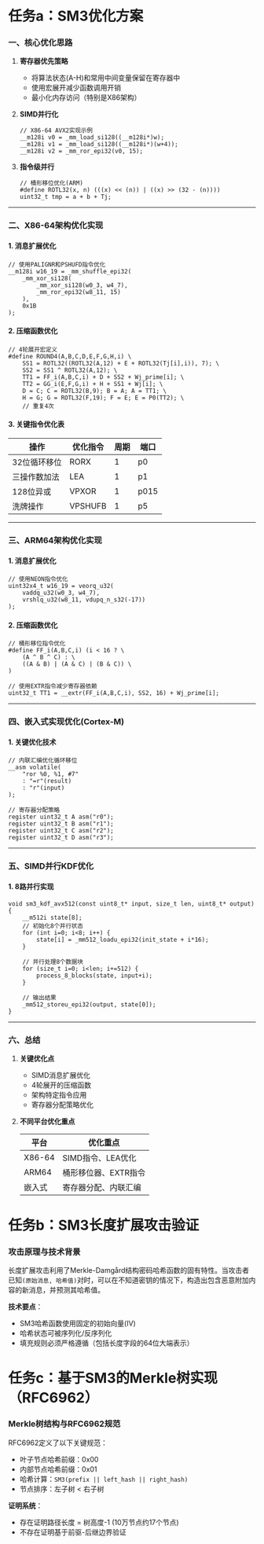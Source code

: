 # 任务a：SM3优化方案

### 一、核心优化思路

1. **寄存器优先策略**

   - 将算法状态(A-H)和常用中间变量保留在寄存器中
   - 使用宏展开减少函数调用开销
   - 最小化内存访问（特别是X86架构）

2. **SIMD并行化**

   ```
   // X86-64 AVX2实现示例
   __m128i v0 = _mm_load_si128((__m128i*)w);
   __m128i v1 = _mm_load_si128((__m128i*)(w+4));
   __m128i v2 = _mm_ror_epi32(v0, 15);
   ```

3. **指令级并行**

   ```
   // 桶形移位优化(ARM)
   #define ROTL32(x, n) (((x) << (n)) | ((x) >> (32 - (n))))
   uint32_t tmp = a + b + Tj;
   ```

------

### 二、X86-64架构优化实现

#### 1. 消息扩展优化

```
// 使用PALIGNR和PSHUFD指令优化
__m128i w16_19 = _mm_shuffle_epi32(
    _mm_xor_si128(
        _mm_xor_si128(w0_3, w4_7),
        _mm_ror_epi32(w8_11, 15)
    ), 
    0x1B
);
```

#### 2. 压缩函数优化

```
// 4轮展开宏定义
#define ROUND4(A,B,C,D,E,F,G,H,i) \
    SS1 = ROTL32((ROTL32(A,12) + E + ROTL32(Tj[i],i)), 7); \
    SS2 = SS1 ^ ROTL32(A,12); \
    TT1 = FF_i(A,B,C,i) + D + SS2 + Wj_prime[i]; \
    TT2 = GG_i(E,F,G,i) + H + SS1 + Wj[i]; \
    D = C; C = ROTL32(B,9); B = A; A = TT1; \
    H = G; G = ROTL32(F,19); F = E; E = P0(TT2); \
    // 重复4次
```

#### 3. 关键指令优化表

| 操作         | 优化指令 | 周期 | 端口 |
| ------------ | -------- | ---- | ---- |
| 32位循环移位 | RORX     | 1    | p0   |
| 三操作数加法 | LEA      | 1    | p1   |
| 128位异或    | VPXOR    | 1    | p015 |
| 洗牌操作     | VPSHUFB  | 1    | p5   |

------

### 三、ARM64架构优化实现

#### 1. 消息扩展优化

```
// 使用NEON指令优化
uint32x4_t w16_19 = veorq_u32(
    vaddq_u32(w0_3, w4_7),
    vrshlq_u32(w8_11, vdupq_n_s32(-17))
);
```

#### 2. 压缩函数优化

```
// 桶形移位指令优化
#define FF_i(A,B,C,i) (i < 16 ? \
    (A ^ B ^ C) : \
    ((A & B) | (A & C) | (B & C)) \
)

// 使用EXTR指令减少寄存器依赖
uint32_t TT1 = __extr(FF_i(A,B,C,i), SS2, 16) + Wj_prime[i];
```

------

### 四、嵌入式实现优化(Cortex-M)

#### 1. 关键优化技术

```
// 内联汇编优化循环移位
__asm volatile(
    "ror %0, %1, #7" 
    : "=r"(result) 
    : "r"(input)
);

// 寄存器分配策略
register uint32_t A asm("r0");
register uint32_t B asm("r1");
register uint32_t C asm("r2");
register uint32_t D asm("r3");
```

------

### 五、SIMD并行KDF优化

#### 1. 8路并行实现

```
void sm3_kdf_avx512(const uint8_t* input, size_t len, uint8_t* output) {
    __m512i state[8];
    // 初始化8个并行状态
    for (int i=0; i<8; i++) {
        state[i] = _mm512_loadu_epi32(init_state + i*16);
    }
    
    // 并行处理8个数据块
    for (size_t i=0; i<len; i+=512) {
        process_8_blocks(state, input+i);
    }
    
    // 输出结果
    _mm512_storeu_epi32(output, state[0]);
}
```



------

### 六、总结

1. **关键优化点**

   - SIMD消息扩展优化
   - 4轮展开的压缩函数
   - 架构特定指令应用
   - 寄存器分配策略优化

2. **不同平台优化重点**

   | 平台   | 优化重点             |
   | ------ | -------------------- |
   | X86-64 | SIMD指令、LEA优化    |
   | ARM64  | 桶形移位器、EXTR指令 |
   | 嵌入式 | 寄存器分配、内联汇编 |



# 任务b：SM3长度扩展攻击验证

### 攻击原理与技术背景

长度扩展攻击利用了Merkle-Damgård结构密码哈希函数的固有特性。当攻击者已知`(原始消息, 哈希值)`对时，可以在不知道密钥的情况下，构造出包含恶意附加内容的新消息，并预测其哈希值。

**技术要点**：

- SM3哈希函数使用固定的初始向量(IV)
- 哈希状态可被序列化/反序列化
- 填充规则必须严格遵循（包括长度字段的64位大端表示）



# 任务c：基于SM3的Merkle树实现（RFC6962）

### Merkle树结构与RFC6962规范

RFC6962定义了以下关键规范：

- 叶子节点哈希前缀：0x00
- 内部节点哈希前缀：0x01
- 哈希计算：`SM3(prefix || left_hash || right_hash)`
- 节点排序：左子树 < 右子树

**证明系统**：

- 存在证明路径长度 = 树高度-1 (10万节点约17个节点)
- 不存在证明基于前驱-后继边界验证
